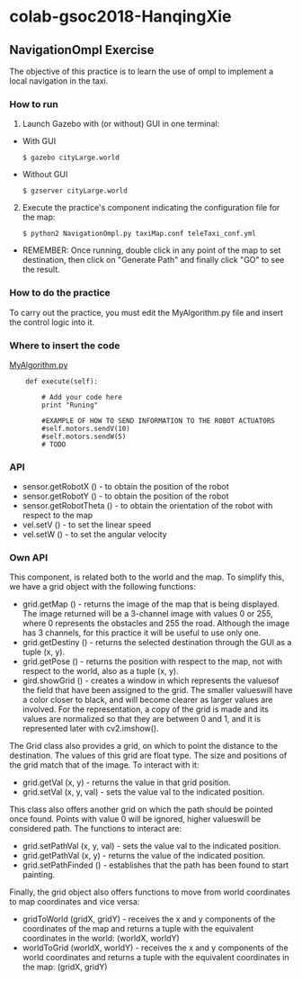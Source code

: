 # colab-gsoc2018-HanqingXie

## NavigationOmpl Exercise

The objective of this practice is to learn the use of ompl to implement a local navigation in the taxi.

### How to run
1. Launch Gazebo with (or without) GUI in one terminal:
 * With GUI

    `$ gazebo cityLarge.world` 

 * Without GUI

    `$ gzserver cityLarge.world`

2. Execute the practice's component indicating the configuration file for the map:

    `$ python2 NavigationOmpl.py taxiMap.conf teleTaxi_conf.yml`

* REMEMBER: Once running, double click in any point of the map to set destination,
  then click on "Generate Path" and finally click "GO" to see the result.

### How to do the practice
To carry out the practice, you must edit the MyAlgorithm.py file and insert the control logic into it.

### Where to insert the code
[MyAlgorithm.py](MyAlgorithm.py#L70)
```
    def execute(self):

        # Add your code here
        print "Runing"

        #EXAMPLE OF HOW TO SEND INFORMATION TO THE ROBOT ACTUATORS
        #self.motors.sendV(10)
        #self.motors.sendW(5)
        # TODO

```

### API
* sensor.getRobotX () - to obtain the position of the robot
* sensor.getRobotY () - to obtain the position of the robot
* sensor.getRobotTheta () - to obtain the orientation of the robot with respect to the map
* vel.setV () - to set the linear speed
* vel.setW () - to set the angular velocity


### Own API
This component, is related both to the world and the map. To simplify this, we 
have a grid object with the following functions:
* grid.getMap () - returns the image of the map that is being displayed. 
The image returned will be a 3-channel image with values 0 or 255, 
where 0 represents the obstacles and 255 the road. Although the image has 3 
channels, for this practice it will be useful to use only one.
* grid.getDestiny () - returns the selected destination through the GUI as 
a tuple (x, y).
* grid.getPose () - returns the position with respect to the map, not with 
respect to the world, also as a tuple (x, y).
* gird.showGrid () - creates a window in which represents the values ​​of the 
field that have been assigned to the grid. The smaller values ​​will have a color 
closer to black, and will become clearer as larger values ​​are involved. For the 
representation, a copy of the grid is made and its values ​​are normalized so that 
they are between 0 and 1, and it is represented later with cv2.imshow().

The Grid class also provides a grid, on which to point the distance to the 
destination. The values ​​of this grid are float type. The size and positions of 
the grid match that of the image. To interact with it:
* grid.getVal (x, y) - returns the value in that grid position.
* grid.setVal (x, y, val) - sets the value val to the indicated position.

This class also offers another grid on which the path should be pointed once found. 
Points with value 0 will be ignored, higher values ​​will be considered path. 
The functions to interact are:
* grid.setPathVal (x, y, val) - sets the value val to the indicated position.
* grid.getPathVal (x, y) - returns the value of the indicated position.
* grid.setPathFinded () - establishes that the path has been found to start painting.

Finally, the grid object also offers functions to move from world coordinates to 
map coordinates and vice versa:
* gridToWorld (gridX, gridY) - receives the x and y components of the coordinates 
of the map and returns a tuple with the equivalent coordinates in the world: (worldX, worldY)
* worldToGrid (worldX, worldY) - receives the x and y components of the world 
coordinates and returns a tuple with the equivalent coordinates in the map: (gridX, gridY)
